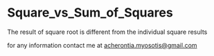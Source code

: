 # Square_vs_Sum_of_Squares
The result of square root is different from the individual square results

for any information 
contact me at acherontia.myosotis@gmail.com
